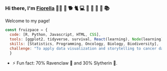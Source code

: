 ### Hi there, I'm [Fiorella](https://www.linkedin.com/in/fruizpace/) 👩‍🎤 🤟 🐕 🐈 💻 🌲 🌅 🌻 🐋 📚 
Welcome to my page!

```js 
const fruizpace = {
  code: [R, Python, Javascript, HTML, CSS],
  tools: [ggplot2, tidyverse, survival, React(learning), Node(learning)],
  skills: [Statistics, Programming, Oncology, Biology, Biodiversity],
  challenge: "To apply data visualization and storytelling to cancer data"
  }
```
- ⚡ Fun fact: 70% Ravenclaw 🦅 and 30% Slytherin 🐍.



<!--
**fruizpace/fruizpace** is a ✨ _special_ ✨ repository because its `README.md` (this file) appears on your GitHub profile.

Here are some ideas to get you started:

- 🔭 I’m currently working on ...
- 🌱 I’m currently learning ...
- 👯 I’m looking to collaborate on ...
- 🤔 I’m looking for help with ...
- 💬 Ask me about ...
- 📫 How to reach me: ...
- 😄 Pronouns: ...
- ⚡ Fun fact: ...
-->
